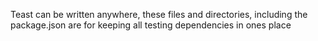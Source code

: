 Teast can be written anywhere, these files and directories, including the package.json are for keeping all testing dependencies in ones place


